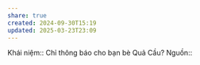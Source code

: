 ```yaml
---
share: true
created: 2024-09-30T15:19
updated: 2025-03-23T23:09
---
```

Khái niệm:: 
Chỉ thông báo cho bạn bè Quả Cầu?
Nguồn:: 
